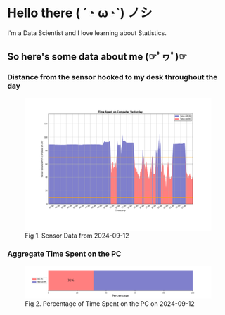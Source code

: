 
# Hello there ( ´◔ ω◔`) ノシ

I'm a Data Scientist and I love learning about Statistics.

## So here's some data about me (☞ﾟヮﾟ)☞


### Distance from the sensor hooked to my desk throughout the day
<figure>
  <picture>
    <source media="(prefers-color-scheme: dark)" srcset="Pi/readme/graphs/lineplot/dark-plot-2024-09-12.png">
    <source media="(prefers-color-scheme: light)" srcset="Pi/readme/graphs/lineplot/light-plot-2024-09-12.png">
    <img alt="Shows a black logo in light color mode and a white one in dark color mode." src="Pi/readme/graphs/lineplot/light-plot-2024-09-12.png">
  </picture>
  <figcaption>Fig 1. Sensor Data from 2024-09-12</figcaption>
</figure>



### Aggregate Time Spent on the PC
<figure>
  <picture>
    <source media="(prefers-color-scheme: dark)" srcset="Pi/readme/graphs/barplot/dark-plot-2024-09-12.png">
    <source media="(prefers-color-scheme: light)" srcset="Pi/readme/graphs/barplot/light-plot-2024-09-12.png">
    <img alt="Shows a black logo in light color mode and a white one in dark color mode." src="Pi/readme/graphs/barplot/light-plot-2024-09-12.png">
  </picture>
  <figcaption>Fig 2. Percentage of Time Spent on the PC on 2024-09-12</figcaption>
</figure>
